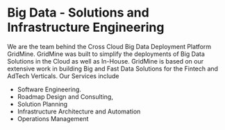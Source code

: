 # Big Data - Solutions and Infrastructure Engineering

We are the team behind the Cross Cloud Big Data Deployment Platform GridMine. GridMine was built to simplify the deployments of Big Data Solutions in the Cloud as well as In-House. GridMine is based on our extensive work in building Big and Fast Data Solutions for the Fintech and AdTech Verticals. Our Services include

* Software Engineering.
* Roadmap Design and Consulting, 
* Solution Planning
* Infrastructure Architecture and Automation
* Operations Management



